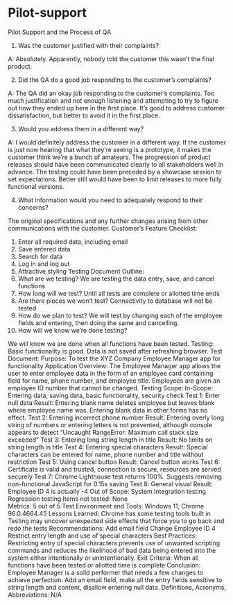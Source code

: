 # Pilot-support

Pilot Support and the Process of QA
1.	Was the customer justified with their complaints?

A: Absolutely. Apparently, nobody told the customer this wasn’t the final product.

2.	Did the QA do a good job responding to the customer’s complaints?

A: The QA did an okay job responding to the customer’s complaints. Too much justification and not enough listening and attempting to try to figure out how they ended up here in the first place. It’s good to address customer dissatisfaction, but better to avoid it in the first place.

3.	Would you address them in a different way?

A: I would definitely address the customer in a different way. If the customer is just now hearing that what they’re seeing is a prototype, it makes the customer think we’re a bunch of amateurs. The progression of product releases should have been communicated clearly to all stakeholders well in advance. The testing could have been preceded by a showcase session to set expectations. Better still would have been to limit releases to more fully functional versions.

4.	What information would you need to adequately respond to their concerns?

The original specifications and any further changes arising from other communications with the customer.
Customer’s Feature Checklist:
1.	Enter all required data, including email
2.	Save entered data
3.	Search for data
4.	Log in and log out
5.	Attractive styling
Testing Document Outline:
1.	What are we testing?
We are testing the data entry, save, and cancel functions
2.	How long will we test?
Until all tests are complete or allotted time ends
3.	Are there pieces we won’t test?
Connectivity to database will not be tested
4.	How do we plan to test?
We will test by changing each of the employee fields and entering, then doing the same and cancelling.
5.	How will we know we’re done testing?

We will know we are done when all functions have been tested.
Testing:
	Basic functionality is good. Data is not saved after refreshing browser.
Test Document:
Purpose: To test the XYZ Company Employee Manager app for functionality
Application Overview: The Employee Manager app allows the user to enter employee data in the form of an employee card containing field for name, phone number, and employee title. Employees are given an employee ID number that cannot be changed.
Testing Scope:
	In-Scope: 
Entering data, saving data, basic functionality, security check
Test 1: Enter null data 
Result: Entering blank name deletes employee but leaves blank where employee name was. Entering blank data in other forms has no effect. 
Test 2: Entering incorrect phone number
Result: Entering overly long string of numbers or entering letters is not prevented, although console appears to detect “Uncaught RangeError: Maximum call stack size exceeded”
Test 3: Entering long string length in title
Result: No limits on string length in title
Test 4: Entering special characters
Result: Special characters can be entered for name, phone number and title without restriction
Test 5: Using cancel button
Result: Cancel button works
Test 6: Certificate is valid and trusted, connection is secure, resources are served securely
Test 7: Chrome Lighthouse test returns 100%. Suggests removing non-functional JavaScript for 0.15s saving
Test 8: General visual
Result: Employee ID 4 is actually -4
	Out of Scope:
		System Integration testing
		Regression testing
	Items not tested: None	
Metrics: 5 out of 5 
Test Environment and Tools: Windows 11, Chrome 96.0.4664.45
Lessons Learned:
	Chrome has some testing tools built in
	Testing may uncover unexpected side effects that force you to go back and redo the tests
Recommendations:
	Add email field
	Change Employee ID 4
	Restrict entry length and use of special characters
Best Practices:
	Restricting entry of special characters prevents use of unwanted scripting commands and reduces the likelihood of bad data being entered into the system either intentionally or unintentionally.
Exit Criteria: 
	When all functions have been tested or allotted time is complete
Conclusion:
	Employee Manager is a solid performer that needs a few changes to achieve perfection. Add an email field, make all the entry fields sensitive to string length and content, disallow entering null data.
Definitions, Acronyms, Abbreviations: N/A


